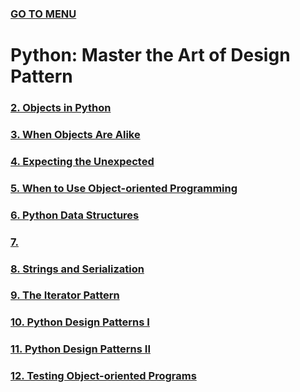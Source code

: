 ### [GO TO MENU](../../README.md)

# Python: Master the Art of Design Pattern

### [2. Objects in Python](./chapter2/README.md)
### [3. When Objects Are Alike](./chapter3/README.md)
### [4. Expecting the Unexpected](./chapter4/README.md)
### [5. When to Use Object-oriented Programming](./chapter5/README.md)
### [6. Python Data Structures](./chapter6/README.md)
### [7. ]()
### [8. Strings and Serialization](./chapter8/README.md)
### [9. The Iterator Pattern](./chapter9/README.md)
### [10. Python Design Patterns I](./chapter10/README.md)
### [11. Python Design Patterns II](./chapter11/README.md)
### [12. Testing Object-oriented Programs](./chapter12/README.md)
